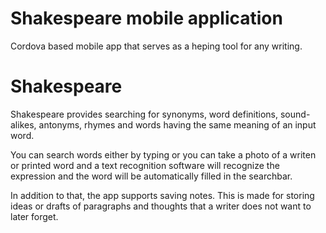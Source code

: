 # Shakespeare mobile application

Cordova based mobile app that serves as a heping tool for any writing.

# Shakespeare
Shakespeare provides searching for synonyms, word definitions, sound-alikes, antonyms, rhymes and words having the same meaning of an input word.

You can search words either by typing or you can take a photo of a writen or printed word and a text recognition software will recognize the expression and the word will be automatically filled in the searchbar.

In addition to that, the app supports saving notes. This is made for storing ideas or drafts of paragraphs and thoughts that a writer does not want to later forget.
